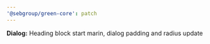```yaml
---
'@sebgroup/green-core': patch
---
```


**Dialog:** Heading block start marin, dialog padding and radius update
